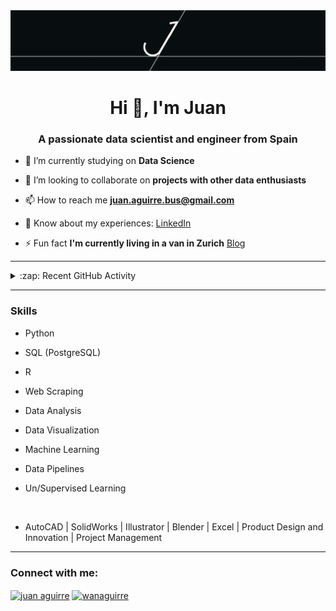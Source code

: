 <img src="https://github.com/wanaguirre/wanaguirre/blob/main/1_gif.gif">

<h1 align="center">Hi 👋, I'm Juan</h1>
<h3 align="center">A passionate data scientist and engineer from Spain</h3>

- 🔭 I’m currently studying on **Data Science**

- 👯 I’m looking to collaborate on **projects with other data enthusiasts**

- 📫 How to reach me **juan.aguirre.bus@gmail.com**

- 📄 Know about my experiences: [LinkedIn](https://www.linkedin.com/in/juan-aguirre-c/)

- ⚡ Fun fact **I'm currently living in a van in Zurich** [Blog](https://juanacfree.medium.com/)

---

<details>
  <summary>:zap: Recent GitHub Activity</summary>
  
<!--START_SECTION:activity-->
1. ❌ Reopened PR [#1](https://github.com/LisaChr/Telcom_Churn_Prediction/pull/1) in [LisaChr/Telcom_Churn_Prediction](https://github.com/LisaChr/Telcom_Churn_Prediction)
2. ❌ Closed PR [#1](https://github.com/LisaChr/Telcom_Churn_Prediction/pull/1) in [LisaChr/Telcom_Churn_Prediction](https://github.com/LisaChr/Telcom_Churn_Prediction)
3. ❌ Reopened PR [#1](https://github.com/LisaChr/Telcom_Churn_Prediction/pull/1) in [LisaChr/Telcom_Churn_Prediction](https://github.com/LisaChr/Telcom_Churn_Prediction)
4. ❌ Closed PR [#1](https://github.com/LisaChr/Telcom_Churn_Prediction/pull/1) in [LisaChr/Telcom_Churn_Prediction](https://github.com/LisaChr/Telcom_Churn_Prediction)
5. 💪 Opened PR [#1](https://github.com/LisaChr/Telcom_Churn_Prediction/pull/1) in [LisaChr/Telcom_Churn_Prediction](https://github.com/LisaChr/Telcom_Churn_Prediction)
<!--END_SECTION:activity-->
</details>

---
  
### Skills
* Python
* SQL (PostgreSQL)
* R


* Web Scraping
* Data Analysis
* Data Visualization
* Machine Learning
* Data Pipelines
* Un/Supervised Learning

<br>

* AutoCAD | SolidWorks | Illustrator | Blender | Excel | Product Design and Innovation | Project Management

---

<h3 align="left">Connect with me:</h3>
<p align="left">
<a href="https://www.linkedin.com/in/juan-aguirre-c/" target="blank"><img align="center" src="https://raw.githubusercontent.com/rahuldkjain/github-profile-readme-generator/master/src/images/icons/Social/linked-in-alt.svg" alt="juan aguirre" height="30" width="40" /></a>
<a href="https://kaggle.com/wanaguirre" target="blank"><img align="center" src="https://raw.githubusercontent.com/rahuldkjain/github-profile-readme-generator/master/src/images/icons/Social/kaggle.svg" alt="wanaguirre" height="30" width="40" /></a>
